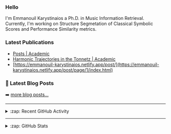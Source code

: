 ### Hello

I'm Emmanouil Karystinaios a Ph.D. in Music Information Retrieval.
Currently, I'm working on Structure Segmetation of Classical Symbolic Scores and Performance Similarity metrics.


### Latest Publications

<!-- BLOG-POST-LIST:START -->
- [Posts | Academic](https://emmanouil-karystinaios.netlify.app/post/index.html)
- [Harmonic Trajectories in the Tonnetz | Academic](https://emmanouil-karystinaios.netlify.app/post/getting-started/index.html)
- [https://emmanouil-karystinaios.netlify.app/post/](https://emmanouil-karystinaios.netlify.app/post/page/1/index.html)
<!-- BLOG-POST-LIST:END -->

### 📕 Latest Blog Posts

<!-- BLOG-POST-LIST:START -->
<!-- BLOG-POST-LIST:END -->

➡️ [more blog posts...](https://emmanouil-karystinaios.netlify.app/#posts)

---

<details>
  <summary>:zap: Recent GitHub Activity</summary>
  
<!--START_SECTION:activity-->
1. 💪 Opened PR [#69](https://github.com/CPJKU/partitura/pull/69) in [CPJKU/partitura](https://github.com/CPJKU/partitura)
2. 🎉 Merged PR [#63](https://github.com/CPJKU/partitura/pull/63) in [CPJKU/partitura](https://github.com/CPJKU/partitura)
3. 🎉 Merged PR [#61](https://github.com/CPJKU/partitura/pull/61) in [CPJKU/partitura](https://github.com/CPJKU/partitura)
4. ❗️ Opened issue [#62](https://github.com/CPJKU/partitura/issues/62) in [CPJKU/partitura](https://github.com/CPJKU/partitura)
5. 💪 Opened PR [#61](https://github.com/CPJKU/partitura/pull/61) in [CPJKU/partitura](https://github.com/CPJKU/partitura)
<!--END_SECTION:activity-->

</details>

---

<details>
  <summary>:zap: GitHub Stats</summary>

  <img align="left" alt="melkisedeath's GitHub Stats" src="https://github-readme-stats.vercel.app/api?username=melkisedeath&show_icons=true&hide_border=true" />

</details>


<!--
**melkisedeath/melkisedeath** is a ✨ _special_ ✨ repository because its `README.md` (this file) appears on your GitHub profile.

Here are some ideas to get you started:

- 🔭 I’m currently working on ...
- 🌱 I’m currently learning ...
- 👯 I’m looking to collaborate on ...
- 🤔 I’m looking for help with ...
- 💬 Ask me about ...
- 📫 How to reach me: ...
- 😄 Pronouns: ...
- ⚡ Fun fact: ...
-->
